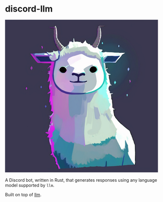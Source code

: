 # discord-llm

![llmcord logo: a vaguely Discord Clyde-looking llama](docs/llmcord.png)

A Discord bot, written in Rust, that generates responses using any language model supported by `llm`.

Built on top of [llm](https://crates.io/crates/llm).
